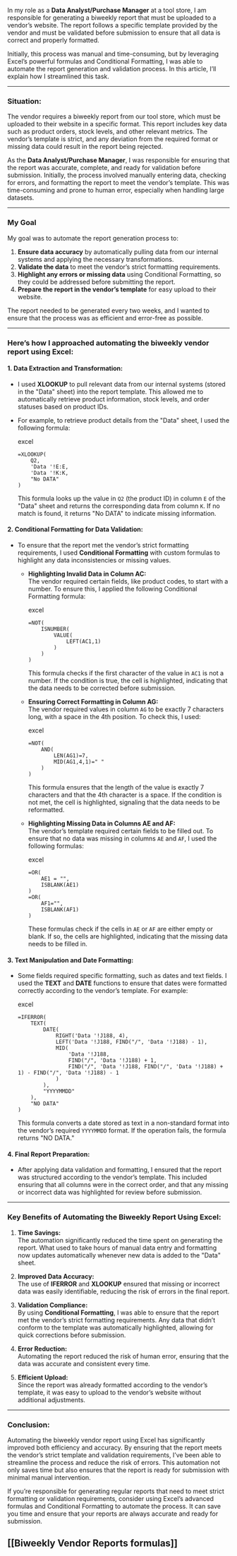 In my role as a **Data Analyst/Purchase Manager** at a tool store, I am responsible for generating a biweekly report that must be uploaded to a vendor’s website. The report follows a specific template provided by the vendor and must be validated before submission to ensure that all data is correct and properly formatted.

Initially, this process was manual and time-consuming, but by leveraging Excel’s powerful formulas and Conditional Formatting, I was able to automate the report generation and validation process. In this article, I’ll explain how I streamlined this task.

---

### **Situation:**

The vendor requires a biweekly report from our tool store, which must be uploaded to their website in a specific format. This report includes key data such as product orders, stock levels, and other relevant metrics. The vendor’s template is strict, and any deviation from the required format or missing data could result in the report being rejected.

As the **Data Analyst/Purchase Manager**, I was responsible for ensuring that the report was accurate, complete, and ready for validation before submission. Initially, the process involved manually entering data, checking for errors, and formatting the report to meet the vendor’s template. This was time-consuming and prone to human error, especially when handling large datasets.

---

### **My Goal**

My goal was to automate the report generation process to:

1. **Ensure data accuracy** by automatically pulling data from our internal systems and applying the necessary transformations.
2. **Validate the data** to meet the vendor’s strict formatting requirements.
3. **Highlight any errors or missing data** using Conditional Formatting, so they could be addressed before submitting the report.
4. **Prepare the report in the vendor’s template** for easy upload to their website.

The report needed to be generated every two weeks, and I wanted to ensure that the process was as efficient and error-free as possible.

---

### **Here’s how I approached automating the biweekly vendor report using Excel:**

#### 1. **Data Extraction and Transformation:**

- I used **XLOOKUP** to pull relevant data from our internal systems (stored in the "Data" sheet) into the report template. This allowed me to automatically retrieve product information, stock levels, and order statuses based on product IDs.
    
- For example, to retrieve product details from the "Data" sheet, I used the following formula:
    
    excel
    
    ```
    =XLOOKUP(
        Q2, 
        'Data '!E:E, 
        'Data '!K:K, 
        "No DATA"
    )
    ```
    
    This formula looks up the value in `Q2` (the product ID) in column `E` of the "Data" sheet and returns the corresponding data from column `K`. If no match is found, it returns "No DATA" to indicate missing information.
    

#### 2. **Conditional Formatting for Data Validation:**

- To ensure that the report met the vendor’s strict formatting requirements, I used **Conditional Formatting** with custom formulas to highlight any data inconsistencies or missing values.
    
    - **Highlighting Invalid Data in Column AC:**  
        The vendor required certain fields, like product codes, to start with a number. To ensure this, I applied the following Conditional Formatting formula:
        
        excel
        
        ```
        =NOT(
            ISNUMBER(
                VALUE(
                    LEFT(AC1,1)
                )
            )
        )
        ```
        
        This formula checks if the first character of the value in `AC1` is not a number. If the condition is true, the cell is highlighted, indicating that the data needs to be corrected before submission.
        
    - **Ensuring Correct Formatting in Column AG:**  
        The vendor required values in column `AG` to be exactly 7 characters long, with a space in the 4th position. To check this, I used:
        
        excel
        
        ```
        =NOT(
            AND(
                LEN(AG1)=7, 
                MID(AG1,4,1)=" "
            )
        )
        ```
        
        This formula ensures that the length of the value is exactly 7 characters and that the 4th character is a space. If the condition is not met, the cell is highlighted, signaling that the data needs to be reformatted.
        
    - **Highlighting Missing Data in Columns AE and AF:**  
        The vendor’s template required certain fields to be filled out. To ensure that no data was missing in columns `AE` and `AF`, I used the following formulas:
        
        excel
        
        ```
        =OR(
            AE1 = "", 
            ISBLANK(AE1)
        )
        =OR(
            AF1="", 
            ISBLANK(AF1)
        )
        ```
        
        These formulas check if the cells in `AE` or `AF` are either empty or blank. If so, the cells are highlighted, indicating that the missing data needs to be filled in.
        

#### 3. **Text Manipulation and Date Formatting:**

- Some fields required specific formatting, such as dates and text fields. I used the **TEXT** and **DATE** functions to ensure that dates were formatted correctly according to the vendor’s template. For example:
    
    excel
    
    ```
    =IFERROR(
        TEXT(
            DATE(
                RIGHT('Data '!J188, 4), 
                LEFT('Data '!J188, FIND("/", 'Data '!J188) - 1), 
                MID(
                    'Data '!J188, 
                    FIND("/", 'Data '!J188) + 1, 
                    FIND("/", 'Data '!J188, FIND("/", 'Data '!J188) + 1) - FIND("/", 'Data '!J188) - 1
                )
            ), 
            "YYYYMMDD"
        ),
        "NO DATA"
    )
    ```
    
    This formula converts a date stored as text in a non-standard format into the vendor’s required `YYYYMMDD` format. If the operation fails, the formula returns "NO DATA."
    

#### 4. **Final Report Preparation:**

- After applying data validation and formatting, I ensured that the report was structured according to the vendor’s template. This included ensuring that all columns were in the correct order, and that any missing or incorrect data was highlighted for review before submission.

---

### **Key Benefits of Automating the Biweekly Report Using Excel:**

1. **Time Savings:**  
    The automation significantly reduced the time spent on generating the report. What used to take hours of manual data entry and formatting now updates automatically whenever new data is added to the "Data" sheet.
    
2. **Improved Data Accuracy:**  
    The use of **IFERROR** and **XLOOKUP** ensured that missing or incorrect data was easily identifiable, reducing the risk of errors in the final report.
    
3. **Validation Compliance:**  
    By using **Conditional Formatting**, I was able to ensure that the report met the vendor’s strict formatting requirements. Any data that didn’t conform to the template was automatically highlighted, allowing for quick corrections before submission.
    
4. **Error Reduction:**  
    Automating the report reduced the risk of human error, ensuring that the data was accurate and consistent every time.
    
5. **Efficient Upload:**  
    Since the report was already formatted according to the vendor’s template, it was easy to upload to the vendor’s website without additional adjustments.
    

---

### **Conclusion:**

Automating the biweekly vendor report using Excel has significantly improved both efficiency and accuracy. By ensuring that the report meets the vendor’s strict template and validation requirements, I’ve been able to streamline the process and reduce the risk of errors. This automation not only saves time but also ensures that the report is ready for submission with minimal manual intervention.

If you’re responsible for generating regular reports that need to meet strict formatting or validation requirements, consider using Excel’s advanced formulas and Conditional Formatting to automate the process. It can save you time and ensure that your reports are always accurate and ready for submission.

## [[Biweekly Vendor Reports formulas]]
